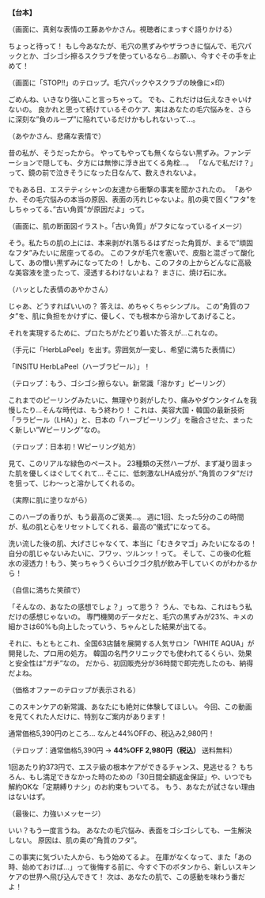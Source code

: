 **【台本】**

（画面に、真剣な表情の工藤あやかさん。視聴者にまっすぐ語りかける）

ちょっと待って！
もし今あなたが、毛穴の黒ずみやザラつきに悩んで、毛穴パックとか、ゴシゴシ擦るスクラブを使っているなら…お願い、今すぐその手を止めて！

（画面に「STOP!!」のテロップ。毛穴パックやスクラブの映像に×印）

ごめんね、いきなり強いこと言っちゃって。
でも、これだけは伝えなきゃいけないの。
良かれと思って続けているそのケア、実はあなたの毛穴悩みを、さらに深刻な”負のループ”に陥れているだけかもしれないって…。

（あやかさん、悲痛な表情で）

昔の私が、そうだったから。
やってもやっても無くならない黒ずみ。ファンデーションで隠しても、夕方には無惨に浮き出てくる角栓…。
「なんで私だけ？」って、鏡の前で泣きそうになった日なんて、数えきれないよ。

でもある日、エステティシャンの友達から衝撃の事実を聞かされたの。
「あやか、その毛穴悩みの本当の原因、表面の汚れじゃないよ。肌の奥で固く”フタ”をしちゃってる、”古い角質”が原因だよ」って。

（画面に、肌の断面図イラスト。「古い角質」がフタになっているイメージ）

そう。私たちの肌の上には、本来剥がれ落ちるはずだった角質が、まるで”頑固なフタ”みたいに居座ってるの。
このフタが毛穴を塞いで、皮脂と混ざって酸化して、あの憎い黒ずみになってたの！
しかも、このフタの上からどんなに高級な美容液を塗ったって、浸透するわけないよね？
まさに、焼け石に水。

（ハッとした表情のあやかさん）

じゃあ、どうすればいいの？
答えは、めちゃくちゃシンプル。
この”角質のフタ”を、肌に負担をかけずに、優しく、でも根本から溶かしてあげること。

それを実現するために、プロたちがたどり着いた答えが…これなの。

（手元に「HerbLaPeel」を出す。雰囲気が一変し、希望に満ちた表情に）

「INSITU HerbLaPeel（ハーブラピール）」！

（テロップ：もう、ゴシゴシ擦らない。新常識「溶かす」ピーリング）

これまでのピーリングみたいに、無理やり剥がしたり、痛みやダウンタイムを我慢したり…そんな時代は、もう終わり！
これは、美容大国・韓国の最新技術「ララピール（LHA）」と、日本の「ハーブピーリング」を融合させた、まったく新しい”Wピーリング”なの。

（テロップ：日本初！Wピーリング処方）

見て、このリアルな緑色のペースト。
23種類の天然ハーブが、まず凝り固まった肌を優しくほぐしてくれて…
そこに、低刺激なLHA成分が、”角質のフタ”だけを狙って、じわ〜っと溶かしてくれるの。

（実際に肌に塗りながら）

このハーブの香りが、もう最高のご褒美…。
週に1回、たった5分のこの時間が、私の肌と心をリセットしてくれる、最高の”儀式”になってる。

洗い流した後の肌、大げさじゃなくて、本当に「むきタマゴ」みたいになるの！
自分の肌じゃないみたいに、フワッ、ツルンッ！って。
そして、この後の化粧水の浸透力！もう、笑っちゃうくらいゴクゴク肌が飲み干していくのがわかるから！

（自信に満ちた笑顔で）

「そんなの、あなたの感想でしょ？」って思う？
うん、でもね、これはもう私だけの感想じゃないの。
専門機関のデータだと、毛穴の黒ずみが23%、キメの細かさは60%も向上したっていう、ちゃんとした結果が出てる。

それに、もともとこれ、全国63店舗を展開する人気サロン「WHITE AQUA」が開発した、プロ用の処方。
韓国の名門クリニックでも使われてるくらい、効果と安全性は”ガチ”なの。
だから、初回販売分が36時間で即完売したのも、納得だよね。

（価格オファーのテロップが表示される）

このスキンケアの新常識、あなたにも絶対に体験してほしい。
今回、この動画を見てくれた人だけに、特別なご案内があります！

通常価格5,390円のところ…
なんと44%OFFの、税込み2,980円！

（テロップ：通常価格5,390円 → **44%OFF 2,980円（税込）** 送料無料）

1回あたり約373円で、エステ級の根本ケアができるチャンス、見逃せる？
もちろん、もし満足できなかった時のための「30日間全額返金保証」や、いつでも解約OKな「定期縛りナシ」のお約束もついてる。
もう、あなたが試さない理由はないはず。

（最後に、力強いメッセージ）

いい？もう一度言うね。
あなたの毛穴悩み、表面をゴシゴシしても、一生解決しない。
原因は、肌の奥の”角質のフタ”。

この事実に気づいた人から、もう始めてるよ。
在庫がなくなって、また「あの時、始めておけば…」って後悔する前に、今すぐ下のボタンから、新しいスキンケアの世界へ飛び込んできて！
次は、あなたの肌で、この感動を味わう番だよ！
